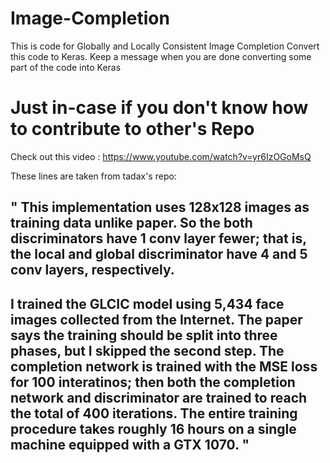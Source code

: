# Image-Completion
This is code for Globally and Locally Consistent Image Completion
Convert this code to Keras. Keep a message when you are done converting some part of the code into Keras

# Just in-case if you don't know how to contribute to other's Repo
Check out this video : https://www.youtube.com/watch?v=yr6IzOGoMsQ

These lines are taken from tadax's repo:
## " This implementation uses 128x128 images as training data unlike paper. So the both discriminators have 1 conv layer fewer; that is, the local and global discriminator have 4 and 5 conv layers, respectively.

## I trained the GLCIC model using 5,434 face images collected from the Internet. The paper says the training should be split into three phases, but I skipped the second step. The completion network is trained with the MSE loss for 100 interatinos; then both the completion network and discriminator are trained to reach the total of 400 iterations. The entire training procedure takes roughly 16 hours on a single machine equipped with a GTX 1070. "
